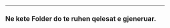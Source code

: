 -----------------------------------------------
Ne kete Folder do te ruhen qelesat e gjeneruar.
-----------------------------------------------
